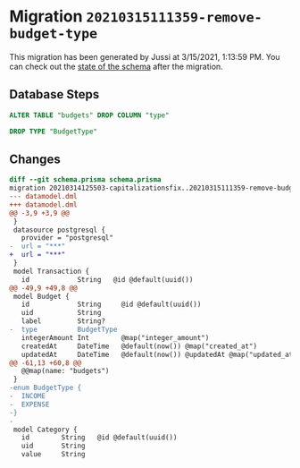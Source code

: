 # Migration `20210315111359-remove-budget-type`

This migration has been generated by Jussi at 3/15/2021, 1:13:59 PM.
You can check out the [state of the schema](./schema.prisma) after the migration.

## Database Steps

```sql
ALTER TABLE "budgets" DROP COLUMN "type"

DROP TYPE "BudgetType"
```

## Changes

```diff
diff --git schema.prisma schema.prisma
migration 20210314125503-capitalizationsfix..20210315111359-remove-budget-type
--- datamodel.dml
+++ datamodel.dml
@@ -3,9 +3,9 @@
 }
 datasource postgresql {
   provider = "postgresql"
-  url = "***"
+  url = "***"
 }
 model Transaction {
   id            String   @id @default(uuid())
@@ -49,9 +49,8 @@
 model Budget {
   id            String     @id @default(uuid())
   uid           String
   label         String?
-  type          BudgetType
   integerAmount Int        @map("integer_amount")
   createdAt     DateTime   @default(now()) @map("created_at")
   updatedAt     DateTime   @default(now()) @updatedAt @map("updated_at")
@@ -61,13 +60,8 @@
   @@map(name: "budgets")
 }
-enum BudgetType {
-  INCOME
-  EXPENSE
-}
-
 model Category {
   id        String   @id @default(uuid())
   uid       String
   value     String
```



